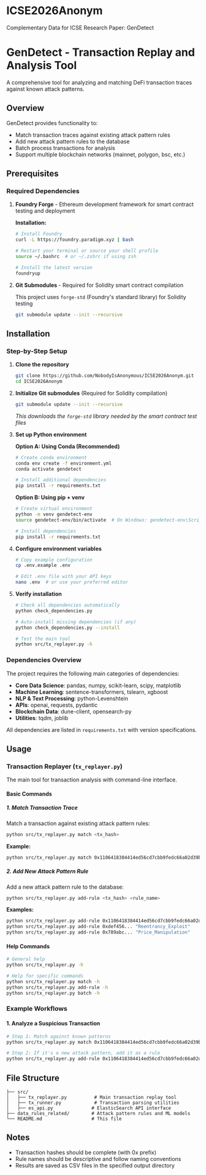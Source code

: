 # ICSE2026Anonym

Complementary Data for ICSE Research Paper: GenDetect
# GenDetect - Transaction Replay and Analysis Tool

A comprehensive tool for analyzing and matching DeFi transaction traces against known attack patterns.

## Overview

GenDetect provides functionality to:
- Match transaction traces against existing attack pattern rules
- Add new attack pattern rules to the database
- Batch process transactions for analysis
- Support multiple blockchain networks (mainnet, polygon, bsc, etc.)

## Prerequisites

### Required Dependencies

1. **Foundry Forge** - Ethereum development framework for smart contract testing and deployment
   
   **Installation:**
   ```bash
   # Install Foundry
   curl -L https://foundry.paradigm.xyz | bash
   
   # Restart your terminal or source your shell profile
   source ~/.bashrc  # or ~/.zshrc if using zsh
   
   # Install the latest version
   foundryup
   ```

2. **Git Submodules** - Required for Solidity smart contract compilation

   This project uses `forge-std` (Foundry's standard library) for Solidity testing
   ```bash
   git submodule update --init --recursive
   ```
## Installation

### Step-by-Step Setup

1. **Clone the repository**
   ```bash
   git clone https://github.com/NobodyIsAnonymous/ICSE2026Anonym.git
   cd ICSE2026Anonym
   ```

2. **Initialize Git submodules** (Required for Solidity compilation)
   ```bash
   git submodule update --init --recursive
   ```
   *This downloads the `forge-std` library needed by the smart contract test files*

3. **Set up Python environment**
   
   **Option A: Using Conda (Recommended)**
   ```bash
   # Create conda environment
   conda env create -f environment.yml
   conda activate gendetect
   
   # Install additional dependencies
   pip install -r requirements.txt
   ```
   
   **Option B: Using pip + venv**
   ```bash
   # Create virtual environment
   python -m venv gendetect-env
   source gendetect-env/bin/activate  # On Windows: gendetect-env\Scripts\activate
   
   # Install dependencies
   pip install -r requirements.txt
   ```

4. **Configure environment variables**
   ```bash
   # Copy example configuration
   cp .env.example .env
   
   # Edit .env file with your API keys
   nano .env  # or use your preferred editor
   ```

5. **Verify installation**
   ```bash
   # Check all dependencies automatically
   python check_dependencies.py
   
   # Auto-install missing dependencies (if any)
   python check_dependencies.py --install
   
   # Test the main tool
   python src/tx_replayer.py -h
   ```

### Dependencies Overview

The project requires the following main categories of dependencies:

- **Core Data Science**: pandas, numpy, scikit-learn, scipy, matplotlib
- **Machine Learning**: sentence-transformers, tslearn, xgboost  
- **NLP & Text Processing**: python-Levenshtein
- **APIs**: openai, requests, pydantic
- **Blockchain Data**: dune-client, opensearch-py
- **Utilities**: tqdm, joblib

All dependencies are listed in `requirements.txt` with version specifications.

## Usage

### Transaction Replayer (`tx_replayer.py`)

The main tool for transaction analysis with command-line interface.

#### Basic Commands

##### 1. Match Transaction Trace
Match a transaction against existing attack pattern rules:

```bash
python src/tx_replayer.py match <tx_hash>
```

**Example:**
```bash
python src/tx_replayer.py match 0x1106418384414ed56cd7cbb9fedc66a02d39b663d580abc618f2d387348354ab
```

##### 2. Add New Attack Pattern Rule
Add a new attack pattern rule to the database:

```bash
python src/tx_replayer.py add-rule <tx_hash> <rule_name>
```

**Examples:**
```bash
python src/tx_replayer.py add-rule 0x1106418384414ed56cd7cbb9fedc66a02d39b663d580abc618f2d387348354ab "New_Rule"
python src/tx_replayer.py add-rule 0xdef456... "Reentrancy_Exploit"
python src/tx_replayer.py add-rule 0x789abc... "Price_Manipulation"
```

#### Help Commands

```bash
# General help
python src/tx_replayer.py -h

# Help for specific commands
python src/tx_replayer.py match -h
python src/tx_replayer.py add-rule -h
python src/tx_replayer.py batch -h
```

### Example Workflows

#### 1. Analyze a Suspicious Transaction
```bash
# Step 1: Match against known patterns
python src/tx_replayer.py match 0x1106418384414ed56cd7cbb9fedc66a02d39b663d580abc618f2d387348354ab

# Step 2: If it's a new attack pattern, add it as a rule
python src/tx_replayer.py add-rule 0x1106418384414ed56cd7cbb9fedc66a02d39b663d580abc618f2d387348354ab "New_Attack_Pattern"
```


## File Structure

```
├── src/
│   ├── tx_replayer.py          # Main transaction replay tool
│   ├── tx_runner.py            # Transaction parsing utilities
│   ├── es_api.py              # ElasticSearch API interface
├── data_rules_related/        # Attack pattern rules and ML models
└── README.md                  # This file
```

## Notes

- Transaction hashes should be complete (with 0x prefix)
- Rule names should be descriptive and follow naming conventions
- Results are saved as CSV files in the specified output directory

